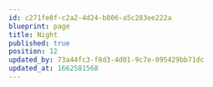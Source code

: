 ```yaml
---
id: c271fe0f-c2a2-4d24-b806-a5c283ee222a
blueprint: page
title: Night
published: true
position: 12
updated_by: 73a44fc3-f8d3-4d01-9c7e-095429bb71dc
updated_at: 1662581568
---
```

